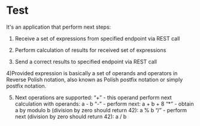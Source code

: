 # Test
It's an application that perform next steps:


1) Receive a set of expressions from specified endpoint via REST call

2) Perform calculation of results for received set of expressions

3) Send a correct results to specified endpoint via REST call

4)Provided expression is basically a set of operands and operators in Reverse Polish notation, also known as Polish postfix notation or simply postfix notation.

5) Next operations are supported:
  “+” - this operand perform next calculation with operands:
  a - b
  “-” - perform next:
  a + b + 8
  “*” - obtain a by modulo b (division by zero should return 42):
  a % b
  “/” - perform next (division by zero should return 42):
  a / b

